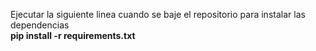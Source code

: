 Ejecutar la siguiente linea cuando se baje el repositorio para instalar las dependencias<br>
<b>pip install -r requirements.txt
